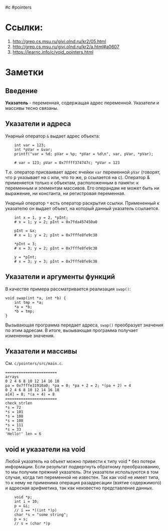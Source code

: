 #c #pointers

# Ссылки:

1. http://grep.cs.msu.ru/givi.olnd.ru/kr2/05.html
2. http://grep.cs.msu.ru/givi.olnd.ru/kr2/a.html#a0607
3. https://learnc.info/c/void_pointers.html

# Заметки

## Введение

**Указатель** - переменная, содержащая адрес переменной. Указатели и массивы тесно связаны.

## Указатели и адреса

Унарный оператор `&` выдает адрес объекта:

```
    int var = 123;
    int *pVar = &var;
    printf("var = %d; pVar = %p; *pVar = %d\n", var, pVar, *pVar);

    # var = 123; pVar = 0x7ffff374747c; *pVar = 123
```

Т.е. оператор присваивает адрес ячейки `var` переменной `pVar` (говорят, что p указывает на
с или, что то же, p ссылается на c). Оператор & применяется только к объектам, расположенным
в памяти: к переменным и элементам массивов. Его операндам не может быть ни выражение, ни константа, ни регистровая переменная.

Унарный оператор `*` есть оператор раскрытия ссылки. Примененный к указателю он выдает объект,
на который данный указатель ссылается.

```
    int x = 1, y = 2, *pInt;
    # x = 1; y = 2; pInt = 0x7fda457450a0

    pInt = &x;
    # x = 1; y = 2; pInt = 0x7fffe8fe9c38

    *pInt = 3;
    # x = 3; y = 2; pInt = 0x7fffe8fe9c38

    y = *pInt;
    # x = 3; y = 3; pInt = 0x7fffe8fe9c38
```

## Указатели и аргументы функций

В качестве примера рассматривается реализация `swap()`:

```
void swap(int *a, int *b) {
    int tmp = *a;
    *a = *b;
    *b = tmp;
}
```

Вызывающая программа передает адреса, `swap()` преобразует значения по этим адресам. В итоге,
вызывающая программа получает измененные значения.

## Указатели и массивы

См. `c/pointers/src/main.c`.

```
=======================
arrays
0 2 4 6 8 10 12 14 16 18
pa = 0x7fffe31910a0; *pa = 0; *pa + 2 = 2; *(pa + 2) = 4
0 2 4 6 8 10 12 14 16 18
a[4] = 8; *(a + 4) = 8
=======================
check_strlen
*s = 72
*s = 101
*s = 108
*s = 108
*s = 111
*s = 33
'Hello!' len = 6
```

## void и указатели на void

Любой указатель на объект можно привести к типу void * без потери информации. Если результат
подвергнуть обратному преобразованию, то мы получим прежний указатель. Эти указатели
используются в том случае, когда тип переменной не известен. Так как void не имеет типа, то к
нему не применима операция разадресации (взятие содержимого) и адресная арифметика, так как
неизвестно представление данных.

```
    void *p;
    int i = 10;
    p = &i;
    // i == *((int *)p)
    char *s = "some string";
    p = s;
    // s = (char *)p
```
